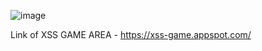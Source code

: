 ![image](https://user-images.githubusercontent.com/60937657/209458871-48252480-86b7-491f-8c24-25e5e721fe67.png)

Link of XSS GAME AREA - https://xss-game.appspot.com/


